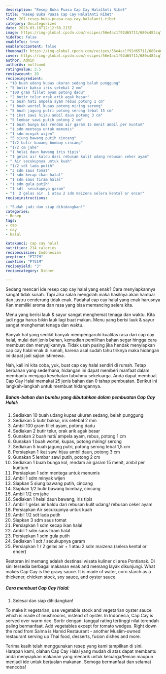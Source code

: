 ```yaml
---
description: "Resep Buka Puasa Cap Cay HalalAnti Ribet"
title: "Resep Buka Puasa Cap Cay HalalAnti Ribet"
slug: 201-resep-buka-puasa-cap-cay-halalanti-ribet
category: Uncategorized
date: 2023-03-16T12:12:58.213Z
image: https://img-global.cpcdn.com/recipes/56e4ac1f92d65711/680x482cq70/cap-cay-halal-foto-resep-utama.jpg
hideToc: false
enableToc: true
enableTocContent: false
thumbnail: https://img-global.cpcdn.com/recipes/56e4ac1f92d65711/680x482cq70/cap-cay-halal-foto-resep-utama.jpg
cover: https://img-global.cpcdn.com/recipes/56e4ac1f92d65711/680x482cq70/cap-cay-halal-foto-resep-utama.jpg
author: Admin
authorAv: notfound
ratingvalue: 3.5
reviewcount: 20
recipeingredient:
- "10 buah udang kupas ukuran sedang belah punggung"
- "5 butir bakso iris setebal 2 mm"
- "100 gram fillet ayam potong dadu"
- "2 butir telur orak arik agak besar"
- "2 buah hati ampela ayam rebus potong 1 cm"
- "1 buah wortel kupas potong miring serong"
- "5 buah jagung putri potong serong tebal 15 cm"
- "1 ikat sawi hijau ambil daun potong 3 cm"
- "5 lembar sawi putih potong 2 cm"
- "1 buah bunga kol rendam air garam 15 menit ambil per kuntum"
- "1 sdm mentega untuk menumis"
- "1 sdm minyak wijen"
- "5 siung bawang putih cincang"
- "1/2 butir bawang bombay cincang"
- "1/2 cm jahe"
- "1 helai daun bawang iris tipis"
- "1 gelas air kaldu dari rebusan kulit udang rebusan ceker ayam"
- " Air secukupnya untuk kuah"
- "1/2 sdt lada putih"
- "3 sdm saus tomat"
- "1 sdm kecap ikan halal"
- "1 sdm saus tiram halal"
- "1 sdm gula putih"
- "1 sdt  secukupnya garam"
- "1  2 gelas air  1 atau 2 sdm maizena selera kental or encer"
recipeinstructions:

- "Sudah jadi dan siap dihidangkan!"
categories:
- Resep
tags:
- cap
- cay
- halal

katakunci: cap cay halal 
nutrition: 214 calories
recipecuisine: Indonesian
preptime: "PT27M"
cooktime: "PT51M"
recipeyield: "3"
recipecategory: Dinner

---
```



Sedang mencari ide resep cap cay halal yang enak? Cara menyiapkannya sangat tidak susah. Tapi Jika salah mengolah maka hasilnya akan hambar dan justru cenderung tidak enak. Padahal cap cay halal yang enak harusnya Kan memiliki aroma dan rasa yang bisa memancing selera kita.


Menu yang berisi lauk &amp; sayur sangat menghemat tenaga dan waktu. Kita jadi ngga harus bikin lauk lagi buat makan. Menu yang berisi lauk &amp; sayur sangat menghemat tenaga dan waktu..

Banyak hal yang sedikit banyak mempengaruhi kualitas rasa dari cap cay halal, mulai dari jenis bahan, kemudian pemilihan bahan segar hingga cara membuat dan menyajikannya. Tidak usah pusing jika hendak menyiapkan cap cay halal enak di rumah, karena asal sudah tahu triknya maka hidangan ini dapat jadi sajian istimewa.


Nah, kali ini kita coba, yuk, buat cap cay halal sendiri di rumah. Tetap berbahan yang sederhana, hidangan ini dapat memberi manfaat dalam membantu menjaga kesehatan tubuhmu sekeluarga. Anda dapat membuat Cap Cay Halal memakai 25 jenis bahan dan 0 tahap pembuatan. Berikut ini langkah-langkah untuk membuat hidangannya.

<!--inarticleads1-->

##### Bahan-bahan dan bumbu yang dibutuhkan dalam pembuatan Cap Cay Halal:

1. Sediakan 10 buah udang kupas ukuran sedang, belah punggung
1. Sediakan 5 butir bakso, iris setebal 2 mm
1. Ambil 100 gram fillet ayam, potong dadu
1. Sediakan 2 butir telur, orak arik agak besar
1. Gunakan 2 buah hati/ ampela ayam, rebus, potong 1 cm
1. Gunakan 1 buah wortel, kupas, potong miring/ serong
1. Sediakan 5 buah jagung putri, potong serong tebal 1,5 cm
1. Persiapkan 1 ikat sawi hijau ambil daun, potong 3 cm
1. Gunakan 5 lembar sawi putih, potong 2 cm
1. Sediakan 1 buah bunga kol, rendam air garam 15 menit, ambil per kuntum
1. Persiapkan 1 sdm mentega untuk menumis
1. Ambil 1 sdm minyak wijen
1. Siapkan 5 siung bawang putih, cincang
1. Siapkan 1/2 butir bawang bombay, cincang
1. Ambil 1/2 cm jahe
1. Sediakan 1 helai daun bawang, iris tipis
1. Ambil 1 gelas air kaldu dari rebusan kulit udang/ rebusan ceker ayam
1. Persiapkan  Air secukupnya untuk kuah
1. Ambil 1/2 sdt lada putih
1. Siapkan 3 sdm saus tomat
1. Persiapkan 1 sdm kecap ikan halal
1. Ambil 1 sdm saus tiram halal
1. Persiapkan 1 sdm gula putih
1. Sediakan 1 sdt / secukupnya garam
1. Persiapkan 1 / 2 gelas air + 1 atau 2 sdm maizena (selera kental or encer)


Restoran ini memang adalah destinasi wisata kuliner di area Pontianak. Di sini tersedia berbagai makanan enak and memang layak dikunjungi. What makes Cap Cay is the gravy sauce. It is made of water, corn starch as a thickener, chicken stock, soy sauce, and oyster sauce. 

<!--inarticleads2-->

##### Cara membuat Cap Cay Halal:


1. Selesai dan siap dihidangkan!

To make it vegetarian, use vegetable stock and vegetarian oyster sauce which is made of mushrooms, instead of oyster. In Indonesia, Cap Cay is served over warm rice. Sortir dengan: tanggal rating tertinggi nilai terendah paling bermanfaat. Add vegetables except for tomato wedges. Right down the road from Salma is Hamid Restaurant - another Muslim-owned restaurant serving up Thai food, desserts, fusion dishes and more. 

Terima kasih telah menggunakan resep yang kami tampilkan di sini. Harapan kami, olahan Cap Cay Halal yang mudah di atas dapat membantu anda menyiapkan makanan yang menarik untuk keluarga/teman maupun menjadi ide untuk berjualan makanan. Semoga bermanfaat dan selamat mencoba!
